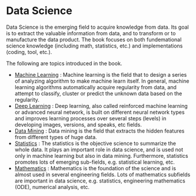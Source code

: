 # Data Science



Data Science is the emerging field to acquire knowledge from data. Its goal is to extract the valuable information from data, and to transform or to manufacture the data product. The book focuses on both fundemational science knowledge (including math, statistics, etc.) and implementations (coding, tool, etc.).



The following are topics introduced in the book.

* [Machine Learning](machine_learning/README.md) : Machine learning is the field that to design a series of analyzing algorithm to make machine learn itself. In general, machine learning algorithms automatically acquire regularity from data, and attempt to classify, cluster or predict the unknown data based on the regularity.
* [Deep Learning](deep_learning/README.md) : Deep learning, also called reinforced machine learning or advanced neural network, is built on different neural network types and improves learning processes over several steps (levels) in developing images, versions, and speaks, etc fields.
* [Data Mining](data_mining/README.md) : Data mining is the field that extracts the hidden features from different types of huge data.
* [Statistics](statistics/README.md) : The statistics is the objective science to summarize the whole data. It plays an important role in data science, and is used not only in machine learning but also in data mining. Furthermore, statistics promotes lots of emerging sub-fields, e.g. statistical learning, etc.
* [Mathematics](mathematics/README.md) : Mathematics is the foundation of the science and is almost used in several engineering fields. Lots of mathematics subfields are important in data science, e.g. statistics, engineering mathematics (ODE), numerical analysis, etc.


